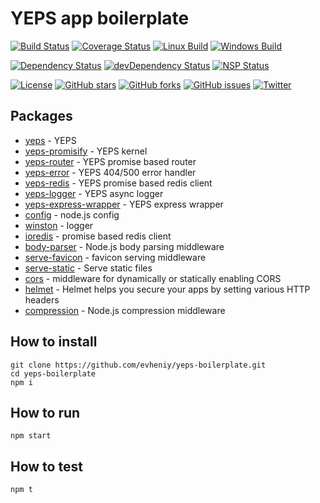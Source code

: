 # YEPS app boilerplate

[![Build Status](https://travis-ci.org/evheniy/yeps-boilerplate.svg?branch=master)](https://travis-ci.org/evheniy/yeps-boilerplate)
[![Coverage Status](https://coveralls.io/repos/github/evheniy/yeps-boilerplate/badge.svg?branch=master)](https://coveralls.io/github/evheniy/yeps-boilerplate?branch=master)
[![Linux Build](https://img.shields.io/travis/evheniy/yeps-boilerplate/master.svg?label=linux)](https://travis-ci.org/evheniy/)
[![Windows Build](https://img.shields.io/appveyor/ci/evheniy/yeps-boilerplate/master.svg?label=windows)](https://ci.appveyor.com/project/evheniy/yeps-boilerplate)

[![Dependency Status](https://david-dm.org/evheniy/yeps-boilerplate.svg)](https://david-dm.org/evheniy/yeps-boilerplate)
[![devDependency Status](https://david-dm.org/evheniy/yeps-boilerplate/dev-status.svg)](https://david-dm.org/evheniy/yeps-boilerplate#info=devDependencies)
[![NSP Status](https://img.shields.io/badge/NSP%20status-no%20vulnerabilities-green.svg)](https://travis-ci.org/evheniy/yeps-boilerplate)

[![License](https://img.shields.io/badge/license-MIT-blue.svg)](https://raw.githubusercontent.com/evheniy/yeps-boilerplate/master/LICENSE)
[![GitHub stars](https://img.shields.io/github/stars/evheniy/yeps-boilerplate.svg)](https://github.com/evheniy/yeps-boilerplate/stargazers)
[![GitHub forks](https://img.shields.io/github/forks/evheniy/yeps-boilerplate.svg)](https://github.com/evheniy/yeps-boilerplate/network)
[![GitHub issues](https://img.shields.io/github/issues/evheniy/yeps-boilerplate.svg)](https://github.com/evheniy/yeps-boilerplate/issues)
[![Twitter](https://img.shields.io/twitter/url/https/github.com/evheniy/yeps-boilerplate.svg?style=social)](https://twitter.com/intent/tweet?text=Wow:&url=%5Bobject%20Object%5D)

## Packages

* [yeps](https://github.com/evheniy/yeps) - YEPS
* [yeps-promisify](https://github.com/evheniy/yeps-promisify) - YEPS kernel
* [yeps-router](https://github.com/evheniy/yeps-router) - YEPS promise based router
* [yeps-error](https://github.com/evheniy/yeps-error) - YEPS 404/500 error handler
* [yeps-redis](https://github.com/evheniy/yeps-redis) - YEPS promise based redis client
* [yeps-logger](https://github.com/evheniy/yeps-logger) - YEPS async logger
* [yeps-express-wrapper](https://github.com/evheniy/yeps-express-wrapper) - YEPS express wrapper
* [config](https://github.com/lorenwest/node-config) - node.js config
* [winston](https://github.com/winstonjs/winston) - logger
* [ioredis](https://github.com/luin/ioredis) - promise based redis client
* [body-parser](https://github.com/expressjs/body-parser) - Node.js body parsing middleware
* [serve-favicon](https://github.com/expressjs/serve-favicon) - favicon serving middleware
* [serve-static](https://github.com/expressjs/serve-static) - Serve static files
* [cors](https://www.npmjs.com/package/cors) - middleware for dynamically or statically enabling CORS
* [helmet](https://github.com/helmetjs/helmet) - Helmet helps you secure your apps by setting various HTTP headers
* [compression](https://github.com/expressjs/compression) - Node.js compression middleware


## How to install

    git clone https://github.com/evheniy/yeps-boilerplate.git
    cd yeps-boilerplate
    npm i
    
## How to run

    npm start
    
## How to test

    npm t
